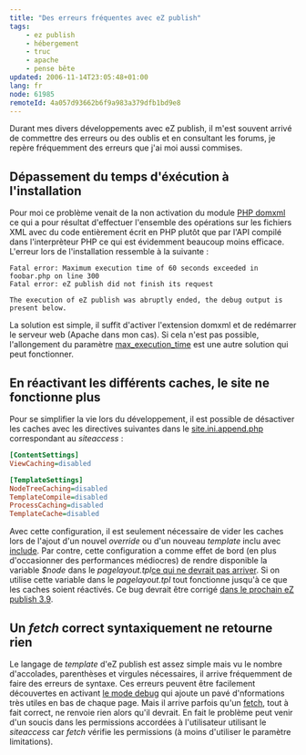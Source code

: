 ```yaml
---
title: "Des erreurs fréquentes avec eZ publish"
tags:
    - ez publish
    - hébergement
    - truc
    - apache
    - pense bête
updated: 2006-11-14T23:05:48+01:00
lang: fr
node: 61985
remoteId: 4a057d93662b6f9a983a379dfb1bd9e8
---
```

 
Durant mes divers développements avec eZ publish, il m'est souvent arrivé de commettre des erreurs ou des oublis et en consultant les forums, je repère fréquemment des erreurs que j'ai moi aussi commises.

  
## Dépassement du temps d'éxécution à l'installation

 
Pour moi ce problème venait de la non activation du module [PHP domxml](http://fr2.php.net/domxml) ce qui a pour résultat d'effectuer l'ensemble des opérations sur les fichiers XML avec du code entièrement écrit en PHP plutôt que par l'API compilé dans l'interprèteur PHP ce qui est évidemment beaucoup moins efficace. L'erreur lors de l'installation ressemble à la suivante :

 ``` 
Fatal error: Maximum execution time of 60 seconds exceeded in foobar.php on line 300
Fatal error: eZ publish did not finish its request

The execution of eZ publish was abruptly ended, the debug output is present below.
```

 
La solution est simple, il suffit d'activer l'extension domxml et de redémarrer le serveur web (Apache dans mon cas). Si cela n'est pas possible, l'allongement du paramètre [max_execution_time](http://fr2.php.net/manual/fr/ref.info.php#ini.max-execution-time) est une autre solution qui peut fonctionner.

   
## En réactivant les différents caches, le site ne fonctionne plus

 
Pour se simplifier la vie lors du développement, il est possible de désactiver les caches avec les directives suivantes dans le [site.ini.append.php](http://ez.no/doc/ez_publish/technical_manual/3_8/reference/configuration_files/site_ini) correspondant au *siteaccess* :

 ``` ini
[ContentSettings]
ViewCaching=disabled

[TemplateSettings]
NodeTreeCaching=disabled
TemplateCompile=disabled
ProcessCaching=disabled
TemplateCache=disabled
```

 
Avec cette configuration, il est seulement nécessaire de vider les caches lors de l'ajout d'un nouvel *override* ou d'un nouveau *template* inclu avec [include](http://ez.no/doc/ez_publish/technical_manual/3_8/reference/template_functions/miscellaneous/include). Par contre, cette configuration a comme effet de bord (en plus d'occasionner des performances médiocres) de rendre disponible la variable *$node* dans le *pagelayout.tpl*[ce qui ne devrait pas arriver](http://ez.no/doc/ez_publish/technical_manual/3_8/templates/the_pagelayout/variables_in_pagelayout). Si on utilise cette variable dans le *pagelayout.tpl* tout fonctionne jusqu'à ce que les caches soient réactivés. Ce bug devrait être corrigé [dans le prochain eZ publish 3.9](http://pubsvn.ez.no/websvn/filedetails.php?repname=nextgen&amp;path=/trunk/doc/features/3.9/no_more_node_in_pagelayout.txt&amp;rev=0&amp;sc=1).

   
## Un *fetch* correct syntaxiquement ne retourne rien

 
Le langage de *template* d'eZ publish est assez simple mais vu le nombre d'accolades, parenthèses et virgules nécessaires, il arrive fréquemment de faire des erreurs de syntaxe. Ces erreurs peuvent être facilement découvertes en activant [le mode debug](http://ez.no/doc/ez_publish/technical_manual/3_8/reference/configuration_files/site_ini/templatesettings/debug) qui ajoute un pavé d'nformations très utiles en bas de chaque page. Mais il arrive parfois qu'un [fetch](http://ez.no/doc/ez_publish/technical_manual/3_8/reference/template_fetch_functions), tout à fait correct, ne renvoie rien alors qu'il devrait. En fait le problème peut venir d'un soucis dans les permissions accordées à l'utilisateur utilisant le *siteaccess* car *fetch* vérifie les permissions (à moins d'utiliser le paramètre limitations).

 